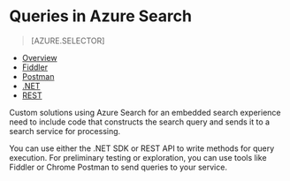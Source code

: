 <properties
    pageTitle="Queries in Azure Search | Microsoft Azure | Hosted cloud search service"
    description="Build a search query in Azure search and use search parameters to filter, sort, and facet search results."
    services="search"
    documentationCenter=""
    authors="HeidiSteen"
    manager="mblythe"
    editor=""
    tags="azure-portal"/>

<tags
    ms.service="search"
    ms.devlang="na"
    ms.workload="search"
    ms.topic="get-started-article"
    ms.tgt_pltfrm="na"
    ms.date="11/10/2015"
    ms.author="heidist"/>

# Queries in Azure Search
> [AZURE.SELECTOR]
- [Overview](search-query-overview.md)
- [Fiddler](search-fiddler.md)
- [Postman](search-chrome-postman.md)
- [.NET](search-query-dotnet.md)
- [REST](search-query-rest-api.md)

Custom solutions using Azure Search for an embedded search experience need to include code that constructs the search query and sends it to a search service for processing.

You can use either the .NET SDK or REST API to write methods for query execution. For preliminary testing or exploration, you can use tools like Fiddler or Chrome Postman to send queries to your service.

